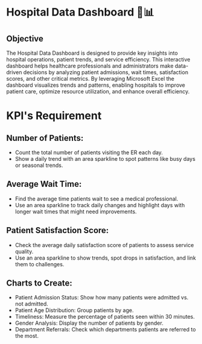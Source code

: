 # Hospital Data Dashboard 🏥📊
## Objective
The Hospital Data Dashboard is designed to provide key insights into hospital operations, patient trends, and service efficiency. This interactive dashboard helps healthcare professionals and administrators make data-driven decisions by analyzing patient admissions, wait times, satisfaction scores, and other critical metrics.
By leveraging Microsoft Excel the dashboard visualizes trends and patterns, enabling hospitals to improve patient care, optimize resource utilization, and enhance overall efficiency.

# KPI's Requirement
## Number of Patients:
- Count the total number of patients visiting the ER each day.
- Show a daily trend with an area sparkline to spot patterns like busy days or seasonal trends.
## Average Wait Time:
- Find the average time patients wait to see a medical professional.
- Use an area sparkline to track daily changes and highlight days with longer wait times that might need improvements.
## Patient Satisfaction Score:
- Check the average daily satisfaction score of patients to assess service quality.
- Use an area sparkline to show trends, spot drops in satisfaction, and link them to challenges.

## Charts to Create:
- Patient Admission Status: Show how many patients were admitted vs. not admitted.
- Patient Age Distribution: Group patients by age.
- Timeliness: Measure the percentage of patients seen within 30 minutes.
- Gender Analysis: Display the number of patients by gender.
- Department Referrals: Check which departments patients are referred to the most.

